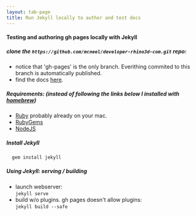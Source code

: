 ```yaml
---
layout: tab-page
title: Run Jekyll locally to author and test docs
---
```

#### Testing and authoring gh pages locally with Jekyll


##### clone the ```https://github.com/mcneel/developer-rhino3d-com.git``` repo:  
 - notice that 'gh-pages' is the only branch.  Everithing commited to this branch is automatically published.
 - find the docs [here](http://mcneel.github.io/developer-rhino3d-com).  

##### Requirements: (instead of following the links below I installed with [homebrew](http://brew.sh/))
 - [Ruby](http://www.ruby-lang.org/en/downloads/) probably already on your mac.  
 - [RubyGems](http://rubygems.org/pages/download)  
 - [NodeJS](NodeJS)  

##### Install Jekyll  
 ```bash
   gem install jekyll
 ```

##### Using Jekyll: serving / building
  - launch webserver:  
    ```jekyll serve```
  - build w/o plugins.  gh pages doesn't allow plugins:  
    ```jekyll build --safe```
